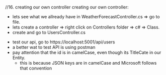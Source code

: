 //16. creating our own controller
creating our own controller:

- lets see what we allready have in WeatherForecastController.cs => go to file.
- lets create a controller => right click on Controllers folder => c# => Class.
- create and go to UsersController.cs

* test our api, go to https://localhost:5001/api/users
* a better wat to test API is using postman
* pay attention that the id is in camelCase, even though its TitleCate in our Entity.
  - this is because JSON keys are in camelCase and Microsoft follows that convention
